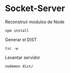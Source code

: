 
# Socket-Server

Reconstruir modulos de Node 

```
npm install
```

Generar el DIST 

```
tsc -w
```

Levantar servidor 

```
nodemon dist/
```
